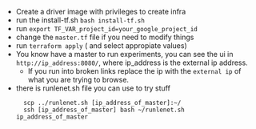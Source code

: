 - Create a driver image with privileges to create infra
- run the install-tf.sh `bash install-tf.sh`
- run `export TF_VAR_project_id=your_google_project_id`
- change the `master.tf` file if you need to modify things
- run `terraform apply` ( and select appropiate values)
- You know have a master to run experiments, you can see the ui in `http://ip_address:8080/`, where ip_address is the external ip address.
  - If you run into broken links replace the ip with the `external ip` of what you are trying to browse.
- there is runlenet.sh file you can use to try stuff
  ```
    scp ../runlenet.sh [ip_address_of_master]:~/
    ssh [ip_address_of_master] bash ~/runlenet.sh ip_address_of_master
  ```
